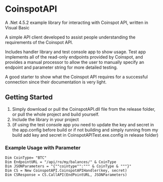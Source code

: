 # CoinspotAPI

A .Net 4.5.2 example library for interacting with Coinspot API, written in Visual Basic

A simple API client developed to assist people understanding the requirements of the Coinspot API.

Includes handler library and test console app to show usage.  Test app implements all of the read-only endpoints provided by Coinspot, and provides a manual processor to allow the user to manually specify an endpoint and parameter string for more detailed testing.

A good starter to show what the Coinspot API requires for a successful connection since their documentation is very light.

## Getting Started

1. Simply download or pull the CoinspotAPI.dll file from the release folder, or pull the whole project and build yourself.
2. Include the library in your project
3. (if using the test console app you need to update the key and secret in the app.config before build or if not building and simply running from my build add key and secret in CoinspotAPITest.exe.config in release folder)

### Example Usage with Parameter
```
Dim CoinType= "BTC"
Dim EndpointURL = "/api/ro/my/balances/" & CoinType
Dim JSONParameters = "{""cointype"":""" & CoinType & """}"
Dim CS = New CoinspotAPI.CoinspotAPIHandler(key, secret)
Dim CSResponse = CS.CallAPI(EndPointURL, JSONParameters)
```

